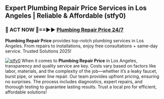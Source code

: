 ## Expert Plumbing Repair Price Services in Los Angeles | Reliable & Affordable (stfy0)  

<h3>🚿 ACT NOW 🌟==►► <a href="https://tinyurl.com/2ne6vx2x" rel="nofollow">Plumbing Repair Price 24/7</a></h3>

**Plumbing Repair Price** provides top-notch plumbing services in Los Angeles. From repairs to installations, enjoy free consultations + same-day service. Trusted Solutions 2025!

[![stfy0](https://i.imgur.com/4PFF4AK.jpeg)](https://tinyurl.com/2ne6vx2x)
When it comes to **Plumbing Repair Price** in Los Angeles, transparency and quality service are key. Costs vary based on factors like labor, materials, and the complexity of the job—whether it’s a leaky faucet, burst pipe, or sewer line repair. Our team provides upfront pricing, ensuring no surprises. The process includes diagnostics, expert repairs, and thorough testing to guarantee lasting results. Trust a local pro for efficient, affordable solutions!